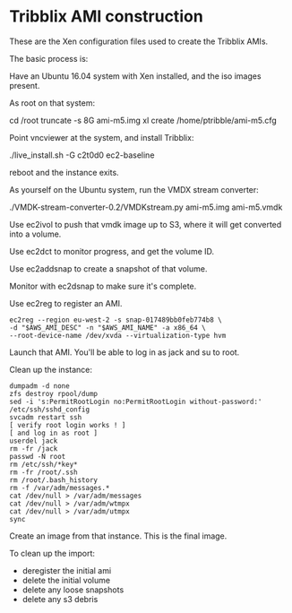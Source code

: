 Tribblix AMI construction
=========================

These are the Xen configuration files used to create the Tribblix AMIs.

The basic process is:

Have an Ubuntu 16.04 system with Xen installed, and the iso images present.

As root on that system:

cd /root
truncate -s 8G ami-m5.img
xl create /home/ptribble/ami-m5.cfg 

Point vncviewer at the system, and install Tribblix:

./live_install.sh -G c2t0d0 ec2-baseline

reboot and the instance exits.

As yourself on the Ubuntu system, run the VMDX stream converter:

./VMDK-stream-converter-0.2/VMDKstream.py ami-m5.img ami-m5.vmdk

Use ec2ivol to push that vmdk image up to S3, where it will get converted
into a volume.

Use ec2dct to monitor progress, and get the volume ID.

Use ec2addsnap to create a snapshot of that volume.

Monitor with ec2dsnap to make sure it's complete.

Use ec2reg to register an AMI.

    ec2reg --region eu-west-2 -s snap-017489bb0feb774b8 \
    -d "$AWS_AMI_DESC" -n "$AWS_AMI_NAME" -a x86_64 \
    --root-device-name /dev/xvda --virtualization-type hvm

Launch that AMI. You'll be able to log in as jack and su to root.

Clean up the instance:

    dumpadm -d none
    zfs destroy rpool/dump
    sed -i 's:PermitRootLogin no:PermitRootLogin without-password:' /etc/ssh/sshd_config
    svcadm restart ssh
    [ verify root login works ! ]
    [ and log in as root ]
    userdel jack
    rm -fr /jack
    passwd -N root
    rm /etc/ssh/*key*
    rm -fr /root/.ssh
    rm /root/.bash_history
    rm -f /var/adm/messages.*
    cat /dev/null > /var/adm/messages
    cat /dev/null > /var/adm/wtmpx
    cat /dev/null > /var/adm/utmpx
    sync

Create an image from that instance. This is the final image.

To clean up the import:

* deregister the initial ami
* delete the initial volume
* delete any loose snapshots
* delete any s3 debris
